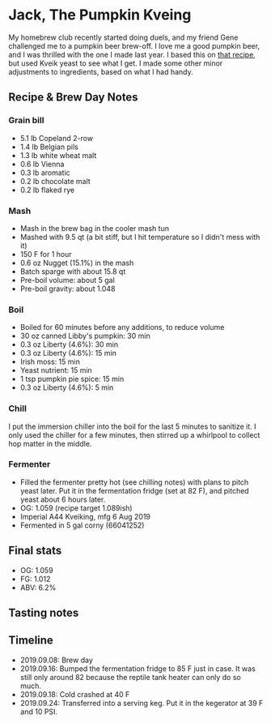 # Jack, The Pumpkin Kveing
My homebrew club recently started doing duels, and my friend Gene challenged me to a pumpkin beer brew-off. I love me a good pumpkin beer, and I was thrilled with the one I made last year. I based this on [that recipe](../33-PumpkinAle/README.md), but used Kveik yeast to see what I get. I made some other minor adjustments to ingredients, based on what I had handy. 

## Recipe & Brew Day Notes
### Grain bill
- 5.1 lb Copeland 2-row
- 1.4 lb Belgian pils
- 1.3 lb white wheat malt
- 0.6 lb Vienna
- 0.3 lb aromatic
- 0.2 lb chocolate malt
- 0.2 lb flaked rye

### Mash
- Mash in the brew bag in the cooler mash tun
- Mashed with 9.5 qt (a bit stiff, but I hit temperature so I didn't mess with it)
- 150 F for 1 hour
- 0.6 oz Nugget (15.1%) in the mash
- Batch sparge with about 15.8 qt
- Pre-boil volume: about 5 gal
- Pre-boil gravity: about 1.048

### Boil
- Boiled for 60 minutes before any additions, to reduce volume
- 30 oz canned Libby's pumpkin: 30 min
- 0.3 oz Liberty (4.6%): 30 min
- 0.3 oz Liberty (4.6%): 15 min
- Irish moss: 15 min
- Yeast nutrient: 15 min
- 1 tsp pumpkin pie spice: 15 min
- 0.3 oz Liberty (4.6%): 5 min

### Chill
I put the immersion chiller into the boil for the last 5 minutes to sanitize it. I only used the chiller for a few minutes, then stirred up a whirlpool to collect hop matter in the middle.

### Fermenter
- Filled the fermenter pretty hot (see chilling notes) with plans to pitch yeast later. Put it in the fermentation fridge (set at 82 F), and pitched yeast about 6 hours later. 
- OG: 1.059 (recipe target 1.089ish)
- Imperial A44 Kveiking, mfg 6 Aug 2019
- Fermented in 5 gal corny (66041252)

## Final stats
- OG: 1.059
- FG: 1.012
- ABV: 6.2%

## Tasting notes

## Timeline
- 2019.09.08: Brew day
- 2019.09.16: Bumped the fermentation fridge to 85 F just in case. It was still only around 82 because the reptile tank heater can only do so much. 
- 2019.09.18: Cold crashed at 40 F
- 2019.09.24: Transferred into a serving keg. Put it in the kegerator at 39 F and 10 PSI. 